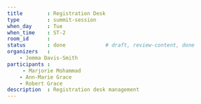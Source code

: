 ```yaml
---
title        : Registration Desk
type         : summit-session
when_day     : Tue
when_time    : ST-2
room_id      : 
status       : done             # draft, review-content, done
organizers   :
    - Jemma Davis-Smith
participants :
     - Marjorie Mohammad
    - Ann-Marie Grace
    - Robert Grace
description  : Registration desk management
---
```


